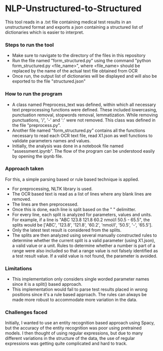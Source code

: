 # NLP-Unstructured-to-Structured
This tool reads in a .txt file containing medical test results in an unstructured format and exports a json containing a structured list of dictionaries which is easier to interpret.

### Steps to run the tool

- Make sure to navigate to the directory of the files in this repository
- Run the file named "form_structured.py" using the command "python form_structured.py <file_name>", where <file_name> should be replaced by the name of the actual text file obtained from OCR
- Once run, the output list of dictionaries will be displayed and will also be exported to the file "structured.json"


### How to run the program

- A class named Preprocess_text was defined, within which all necessary text preprocessing functions were defined. These included lowercasing, punctuation removal, stopwords removal, lemmatization. While removing punctuations, '/', '-' and ':' were not removed. This class was defined in the file "preprocess.py".
- Another file named "form_structured.py" contains all the functions necessary to read each OCR text file, read X1.json as well functions to validate parameters names and values.
- Initially, the analysis was done in a notebook file named "assessment.ipynb". The flow of the program can be understood easily by opening the ipynb file.


### Approach taken

For this, a simple parsing based or rule based technique is applied.

- For preprocessing, NLTK library is used.
- The OCR based text is read as a list of lines where any blank lines are removed.
- The lines are then preprocessed.
- Once this is done, each line is split based on the " " delimitter.
- For every line, each split is analyzed for parameters, values and units. For example, if a line is "ABC 123.8 121.8 60.2 nmol/l 50.5 - 65.5", the splits would be ['ABC', '123.8', '121.8', '60.2', 'nmol/l', '50.5', '-', '65.5'].
- Only the latest test result is considered from the splits.
- The splits are then analyzed using several manually constructed rules to determine whether the current split is a valid parameter (using X1.json), a valid value or a unit. Rules to determine whether a number is part of a range were also included so that a range value is not falsely identified as a test result value. If a valid value is not found, the parameter is avoided.


### Limitations

- This implementation only considers single worded parameter names since it is a split() based approach.
- This implementation would fail to parse test results placed in wrong positions since it's a rule based approach. The rules can always be made more robust to accommodate more variation in the data.


### Challenges faced

Initially, I wanted to use an entity recognition based approach using Spacy, but the accuracy of the entity recognition was poor using pretrained models. I then thought of using regular expressions, but due to many different variations in the structure of the data, the use of regular expressions was getting quite complicated and hard to track.
